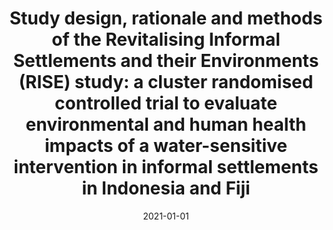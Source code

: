 ---
title: "Study design, rationale and methods of the Revitalising Informal Settlements and their Environments (RISE) study: a cluster randomised controlled trial to evaluate environmental and human health impacts of a water-sensitive intervention in informal settlements in Indonesia and Fiji"
collection: publications
permalink: /publication/2021-rise-protocol
date: 2021-01-01
venue: 'BMJ Open'
link: 'https://doi.org/10.1136/bmjopen-2020-042850'
---